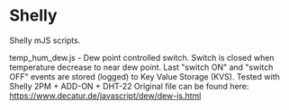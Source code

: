 # Shelly
Shelly mJS scripts.

temp_hum_dew.js - Dew point controlled switch. Switch is closed when temperature decrease to near dew point.
                  Last "switch ON" and "switch OFF" events are stored (logged) to Key Value Storage (KVS).
                  Tested with Shelly 2PM + ADD-ON + DHT-22
                  Original file can be found here: https://www.decatur.de/javascript/dew/dew-js.html
